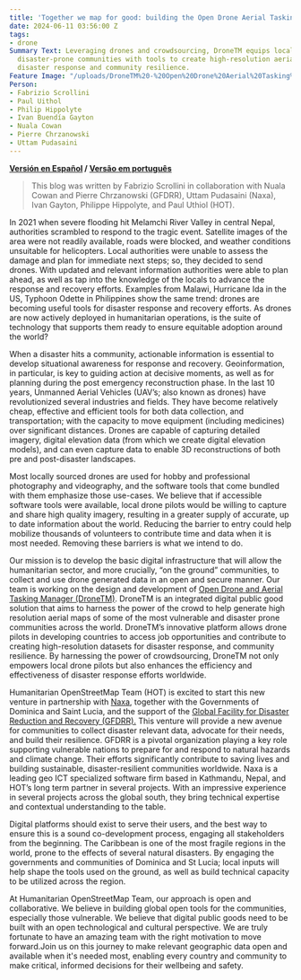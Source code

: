 ```yaml
---
title: 'Together we map for good: building the Open Drone Aerial Tasking Manager'
date: 2024-06-11 03:56:00 Z
tags:
- drone
Summary Text: Leveraging drones and crowdsourcing, DroneTM equips local pilots and
  disaster-prone communities with tools to create high-resolution aerial maps, enhancing
  disaster response and community resilience.
Feature Image: "/uploads/DroneTM%20-%20Open%20Drone%20Aerial%20Tasking%20Manager.jpg"
Person:
- Fabrizio Scrollini
- Paul Uithol
- Philip Hippolyte
- Ivan Buendía Gayton
- Nuala Cowan
- Pierre Chrzanowski
- Uttam Pudasaini
---
```


**[Versión en Español](https://www.hotosm.org/updates/juntos-mapeamos-por-el-bien-construyendo-el-gestor-de-tareas-aereas-con-drones-abiertos/) / [Versão em português](https://www.hotosm.org/updates/juntos-mapeamos-para-o-bem-construindo-o-open-drone-aerial-tasking-manager/)**

> This blog was written by Fabrizio Scrollini in collaboration with Nuala Cowan and Pierre Chrzanowski (GFDRR), Uttam Pudasaini (Naxa), Ivan Gayton, Philippe Hippolyte, and Paul Uthiol (HOT).

In 2021 when severe flooding hit Melamchi River Valley in central Nepal, authorities scrambled to respond to the tragic event. Satellite images of the area were not readily available, roads were blocked, and weather conditions unsuitable for helicopters. Local authorities were unable to assess the damage and plan for immediate next steps; so, they decided to send drones. With updated and relevant information authorities were able to plan ahead, as well as tap into the knowledge of the locals to advance the response and recovery efforts. Examples from Malawi, Hurricane Ida in the US, Typhoon Odette in Philippines show the same trend: drones are becoming useful tools for disaster response and recovery efforts. As drones are now actively deployed in humanitarian operations, is the suite of technology that supports them ready to ensure equitable adoption around the world?

When a disaster hits a community, actionable information is essential to develop situational awareness for response and recovery. Geoinformation, in particular, is key to guiding action at decisive moments, as well as for planning during the post emergency reconstruction phase. In the last 10 years, Unmanned Aerial Vehicles (UAV’s; also known as drones) have revolutionized several industries and fields. They have become relatively cheap, effective and efficient tools for both data collection, and transportation; with the capacity to move equipment (including medicines) over significant distances. Drones are capable of capturing detailed imagery, digital elevation data (from which we create digital elevation models), and can even capture data to enable 3D reconstructions of both pre and post-disaster landscapes.

Most locally sourced drones are used for hobby and professional photography and videography, and the software tools that come bundled with them emphasize those use-cases. We believe that if accessible software tools were available, local drone pilots would be willing to capture and share high quality imagery, resulting in a greater supply of accurate, up to date information about the world. Reducing the barrier to entry could help mobilize thousands of volunteers to contribute time and data when it is most needed. Removing these barriers is what we intend to do.

Our mission is to develop the basic digital infrastructure that will allow the humanitarian sector, and more crucially, “on the ground” communities, to collect and use drone generated data in an open and secure manner. Our team is working on the design and development of [Open Drone and Aerial Tasking Manager (DroneTM)](https://www.hotosm.org/tech-suite/drone-tasking-manager/). DroneTM is an integrated digital public good solution that aims to harness the power of the crowd to help generate high resolution aerial maps of some of the most vulnerable and disaster prone communities across the world. DroneTM’s innovative platform allows drone pilots in developing countries to access job opportunities and contribute to creating high-resolution datasets for disaster response, and community resilience. By harnessing the power of crowdsourcing, DroneTM not only empowers local drone pilots but also enhances the efficiency and effectiveness of disaster response efforts worldwide.

Humanitarian OpenStreetMap Team (HOT) is excited to start this new venture in partnership with [Naxa](https://naxa.com.np/), together with the Governments of Dominica and Saint Lucia, and the support of the [Global Facility for Disaster Reduction and Recovery (GFDRR).](https://www.gfdrr.org/en) This venture will provide a new avenue for communities to collect disaster relevant data, advocate for their needs, and build their resilience. GFDRR is a pivotal organization playing a key role supporting vulnerable nations to prepare for and respond to natural hazards and climate change. Their efforts significantly contribute to saving lives and building sustainable, disaster-resilient communities worldwide. Naxa is a leading geo ICT specialized software firm based in Kathmandu, Nepal, and HOT’s long term partner in several projects. With an impressive experience in several projects across the global south, they bring technical expertise and contextual understanding to the table.

Digital platforms should exist to serve their users, and the best way to ensure this is a sound co-development process, engaging all stakeholders from the beginning. The Caribbean is one of the most fragile regions in the world, prone to the effects of several natural disasters. By engaging the governments and communities of Dominica and St Lucia; local inputs will help shape the tools used on the ground, as well as build technical capacity to be utilized across the region.

At Humanitarian OpenStreetMap Team, our approach is open and collaborative. We believe in building global open tools for the communities, especially those vulnerable. We believe that digital public goods need to be built with an open technological and cultural perspective. We are truly fortunate to have an amazing team with the right motivation to move forward.Join us on this journey to make relevant geographic data open and available when it's needed most, enabling every country and community to make critical, informed decisions for their wellbeing and safety.